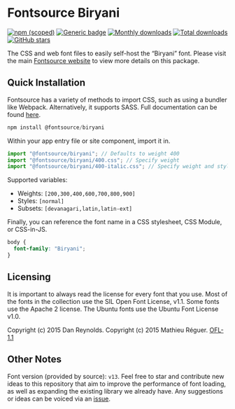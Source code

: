 # Fontsource Biryani

[![npm (scoped)](https://img.shields.io/npm/v/@fontsource/biryani?color=brightgreen)](https://www.npmjs.com/package/@fontsource/biryani) [![Generic badge](https://img.shields.io/badge/fontsource-passing-brightgreen)](https://github.com/fontsource/fontsource) [![Monthly downloads](https://badgen.net/npm/dm/@fontsource/biryani)](https://github.com/fontsource/fontsource) [![Total downloads](https://badgen.net/npm/dt/@fontsource/biryani)](https://github.com/fontsource/fontsource) [![GitHub stars](https://img.shields.io/github/stars/fontsource/fontsource.svg?style=social&label=Star)](https://github.com/fontsource/fontsource/stargazers)

The CSS and web font files to easily self-host the “Biryani” font. Please visit the main [Fontsource website](https://fontsource.org/fonts/biryani) to view more details on this package.

## Quick Installation

Fontsource has a variety of methods to import CSS, such as using a bundler like Webpack. Alternatively, it supports SASS. Full documentation can be found [here](https://fontsource.org/docs/getting-started/introduction).

```javascript
npm install @fontsource/biryani
```

Within your app entry file or site component, import it in.

```javascript
import "@fontsource/biryani"; // Defaults to weight 400
import "@fontsource/biryani/400.css"; // Specify weight
import "@fontsource/biryani/400-italic.css"; // Specify weight and style

```

Supported variables:
- Weights: `[200,300,400,600,700,800,900]`
- Styles: `[normal]`
- Subsets: `[devanagari,latin,latin-ext]`

Finally, you can reference the font name in a CSS stylesheet, CSS Module, or CSS-in-JS.

```css
body {
  font-family: "Biryani";
}
```

## Licensing
It is important to always read the license for every font that you use.
Most of the fonts in the collection use the SIL Open Font License, v1.1. Some fonts use the Apache 2 license. The Ubuntu fonts use the Ubuntu Font License v1.0.

Copyright (c) 2015 Dan Reynolds. Copyright (c) 2015 Mathieu Réguer.
[OFL-1.1](http://scripts.sil.org/OFL)

## Other Notes
Font version (provided by source): `v13`.
Feel free to star and contribute new ideas to this repository that aim to improve the performance of font loading, as well as expanding the existing library we already have. Any suggestions or ideas can be voiced via an [issue](https://github.com/fontsource/fontsource/issues).